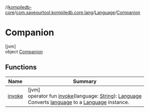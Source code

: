 //[kompiledb-core](../../../../index.md)/[com.saveourtool.kompiledb.core.lang](../../index.md)/[Language](../index.md)/[Companion](index.md)

# Companion

[jvm]\
object [Companion](index.md)

## Functions

| Name | Summary |
|---|---|
| [invoke](invoke.md) | [jvm]<br>operator fun [invoke](invoke.md)(language: [String](https://kotlinlang.org/api/latest/jvm/stdlib/kotlin/-string/index.html)): [Language](../index.md)<br>Converts [language](invoke.md) to a [Language](../index.md) instance. |
